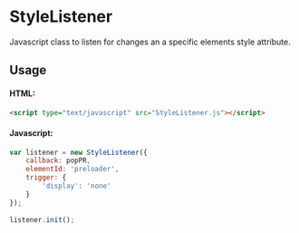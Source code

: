 # StyleListener
Javascript class to listen for changes an a specific elements style attribute.

## Usage
#### HTML:
```html
<script type="text/javascript" src="StyleListener.js"></script>
```

#### Javascript:
```javascript
var listener = new StyleListener({
	callback: popPR,
	elementId: 'preloader',
	trigger: {
		'display': 'none'
	}    
});
    
listener.init();
```

